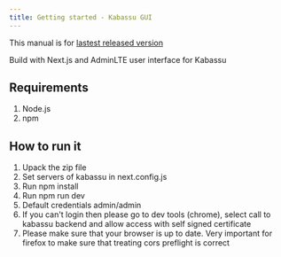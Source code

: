 ```yaml
---
title: Getting started - Kabassu GUI
---
```


This manual is for [lastest released version](https://github.com/Kabassu/kabassu-gui/releases/latest)

Build with Next.js and AdminLTE user interface for Kabassu

## Requirements

1. Node.js
2. npm

## How to run it

1. Upack the zip file
2. Set servers of kabassu in next.config.js
3. Run npm install
4. Run npm run dev
5. Default credentials admin/admin
6. If you can't login then please go to dev tools (chrome), select call to kabassu backend and allow access with self signed certificate
7. Please make sure that your browser is up to date. Very important for firefox to make sure that treating cors preflight is correct